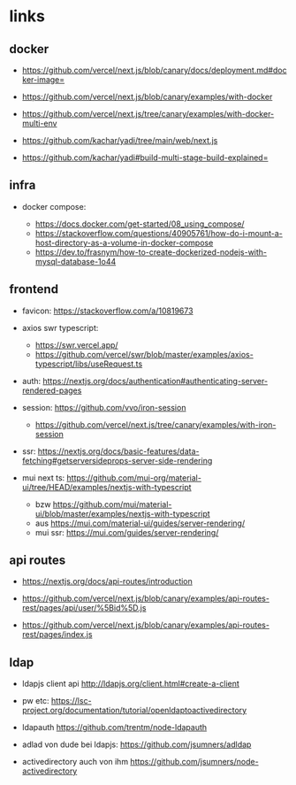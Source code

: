 # links

## docker

- https://github.com/vercel/next.js/blob/canary/docs/deployment.md#docker-image=
- https://github.com/vercel/next.js/blob/canary/examples/with-docker
- https://github.com/vercel/next.js/tree/canary/examples/with-docker-multi-env

- https://github.com/kachar/yadi/tree/main/web/next.js
- https://github.com/kachar/yadi#build-multi-stage-build-explained=

## infra

- docker compose:

  - https://docs.docker.com/get-started/08_using_compose/
  - https://stackoverflow.com/questions/40905761/how-do-i-mount-a-host-directory-as-a-volume-in-docker-compose
  - https://dev.to/frasnym/how-to-create-dockerized-nodejs-with-mysql-database-1o44

## frontend

- favicon: https://stackoverflow.com/a/10819673

- axios swr typescript:

  - https://swr.vercel.app/
  - https://github.com/vercel/swr/blob/master/examples/axios-typescript/libs/useRequest.ts

- auth: https://nextjs.org/docs/authentication#authenticating-server-rendered-pages

- session: https://github.com/vvo/iron-session

  - https://github.com/vercel/next.js/tree/canary/examples/with-iron-session

- ssr: https://nextjs.org/docs/basic-features/data-fetching#getserversideprops-server-side-rendering

- mui next ts: https://github.com/mui-org/material-ui/tree/HEAD/examples/nextjs-with-typescript
  - bzw https://github.com/mui/material-ui/blob/master/examples/nextjs-with-typescript
  - aus https://mui.com/material-ui/guides/server-rendering/
  - mui ssr: https://mui.com/guides/server-rendering/

## api routes

- https://nextjs.org/docs/api-routes/introduction

- https://github.com/vercel/next.js/blob/canary/examples/api-routes-rest/pages/api/user/%5Bid%5D.js

- https://github.com/vercel/next.js/blob/canary/examples/api-routes-rest/pages/index.js

## ldap

- ldapjs client api http://ldapjs.org/client.html#create-a-client

- pw etc: https://lsc-project.org/documentation/tutorial/openldaptoactivedirectory

- ldapauth https://github.com/trentm/node-ldapauth

- adlad von dude bei ldapjs: https://github.com/jsumners/adldap

- activedirectory auch von ihm https://github.com/jsumners/node-activedirectory
